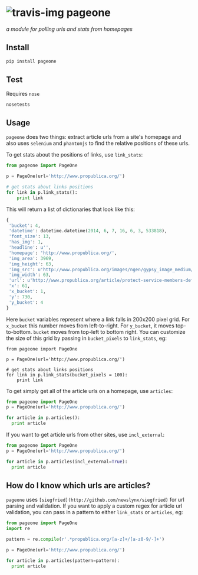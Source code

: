 ![travis-img](https://travis-ci.org/newslynx/pageone.svg)
pageone
======
_a module for polling urls and stats from homepages_

## Install
```bash
pip install pageone
```

## Test
Requires `nose`

```
nosetests
```

## Usage
`pageone` does two things: extract article urls from a site's homepage and also uses `selenium` and `phantomjs` to find the relative positions of these urls.

To get stats about the positions of links, use `link_stats`:

```python
from pageone import PageOne

p = PageOne(url='http://www.propublica.org/')

# get stats about links positions
for link in p.link_stats():
    print link
```

This will return a list of dictionaries that look like this:

```python
{
 'bucket': 4,
 'datetime': datetime.datetime(2014, 6, 7, 16, 6, 3, 533818),
 'font_size': 13,
 'has_img': 1,
 'headline': u'',
 'homepage': 'http://www.propublica.org/',
 'img_area': 3969,
 'img_height': 63,
 'img_src': u'http://www.propublica.org/images/ngen/gypsy_image_medium/mpmh_victory_drive_140x140_130514_1.jpg',
 'img_width': 63,
 'url': u'http://www.propublica.org/article/protect-service-members-defense-department-plans-broad-ban-high-cost-loans',
 'x': 61,
 'x_bucket': 1,
 'y': 730,
 'y_bucket': 4
}
```

Here `bucket` variables represent where a link falls in 200x200 pixel grid.  For `x_bucket` this number moves from left-to-right. For `y_bucket`, it moves top-to-bottom.  `bucket` moves from top-left to bottom right.  You can customize the size of this grid by passing in `bucket_pixels` to `link_stats`, eg:

```
from pageone import PageOne

p = PageOne(url='http://www.propublica.org/')

# get stats about links positions
for link in p.link_stats(bucket_pixels = 100):
    print link

```

To get simply get all of the article urls on a homepage, use `articles`:

```python
from pageone import PageOne
p = PageOne(url='http://www.propublica.org/')

for article in p.articles():
  print article
```

If you want to get article urls from other sites, use `incl_external`:

```python
from pageone import PageOne
p = PageOne(url='http://www.propublica.org/')

for article in p.articles(incl_external=True):
  print article
```

## How do I know which urls are articles?
`pageone` uses `[siegfried](http://github.com/newslynx/siegfried)` for url parsing and validation.  If you want to apply a custom regex for article url validation, you can pass in a pattern to either `link_stats` or `articles`, eg:

```python
from pageone import PageOne
import re 

pattern = re.compile(r'.*propublica.org/[a-z]+/[a-z0-9/-]+')

p = PageOne(url='http://www.propublica.org/')

for article in p.articles(pattern=pattern):
  print article
```